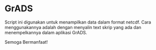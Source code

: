 # GrADS

Script ini digunakan untuk menampilkan data dalam format netcdf.
Cara menggunakannya adalah dengan menyalin text skrip yang ada dan menempelkannya dalam aplikasi GrADS.

Semoga Bermanfaat!
